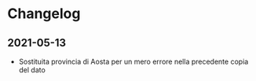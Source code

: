 # Changelog

## 2021-05-13

- Sostituita provincia di Aosta per un mero errore nella precedente copia del dato


